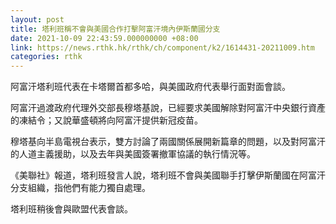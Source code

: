 ```yaml
---
layout: post
title: 塔利班稱不會與美國合作打擊阿富汗境內伊斯蘭國分支
date: 2021-10-09 22:43:59.000000000 +08:00
link: https://news.rthk.hk/rthk/ch/component/k2/1614431-20211009.htm
categories: rthk
---
```


阿富汗塔利班代表在卡塔爾首都多哈，與美國政府代表舉行面對面會談。

阿富汗過渡政府代理外交部長穆塔基說，已經要求美國解除對阿富汗中央銀行資產的凍結令；又說華盛頓將向阿富汗提供新冠疫苗。

穆塔基向半島電視台表示，雙方討論了兩國關係展開新篇章的問題，以及對阿富汗的人道主義援助，以及去年與美國簽署撤軍協議的執行情況等。 

《美聯社》報道，塔利班發言人說，塔利班不會與美國聯手打擊伊斯蘭國在阿富汗分支組織，指他們有能力獨自處理。

塔利班稍後會與歐盟代表會談。
